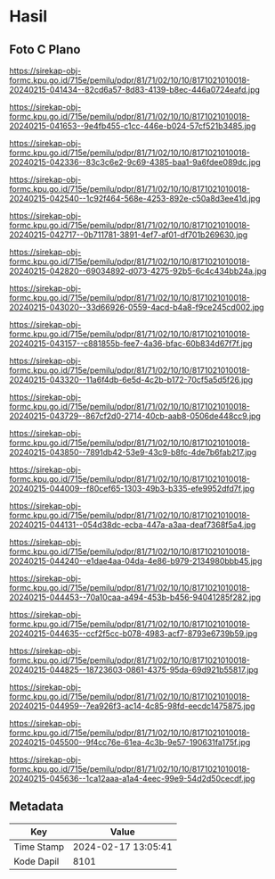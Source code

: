 # Hasil

## Foto C Plano

https://sirekap-obj-formc.kpu.go.id/715e/pemilu/pdpr/81/71/02/10/10/8171021010018-20240215-041434--82cd6a57-8d83-4139-b8ec-446a0724eafd.jpg

https://sirekap-obj-formc.kpu.go.id/715e/pemilu/pdpr/81/71/02/10/10/8171021010018-20240215-041653--9e4fb455-c1cc-446e-b024-57cf521b3485.jpg

https://sirekap-obj-formc.kpu.go.id/715e/pemilu/pdpr/81/71/02/10/10/8171021010018-20240215-042336--83c3c6e2-9c69-4385-baa1-9a6fdee089dc.jpg

https://sirekap-obj-formc.kpu.go.id/715e/pemilu/pdpr/81/71/02/10/10/8171021010018-20240215-042540--1c92f464-568e-4253-892e-c50a8d3ee41d.jpg

https://sirekap-obj-formc.kpu.go.id/715e/pemilu/pdpr/81/71/02/10/10/8171021010018-20240215-042717--0b711781-3891-4ef7-af01-df701b269630.jpg

https://sirekap-obj-formc.kpu.go.id/715e/pemilu/pdpr/81/71/02/10/10/8171021010018-20240215-042820--69034892-d073-4275-92b5-6c4c434bb24a.jpg

https://sirekap-obj-formc.kpu.go.id/715e/pemilu/pdpr/81/71/02/10/10/8171021010018-20240215-043020--33d66926-0559-4acd-b4a8-f9ce245cd002.jpg

https://sirekap-obj-formc.kpu.go.id/715e/pemilu/pdpr/81/71/02/10/10/8171021010018-20240215-043157--c881855b-fee7-4a36-bfac-60b834d67f7f.jpg

https://sirekap-obj-formc.kpu.go.id/715e/pemilu/pdpr/81/71/02/10/10/8171021010018-20240215-043320--11a6f4db-6e5d-4c2b-b172-70cf5a5d5f26.jpg

https://sirekap-obj-formc.kpu.go.id/715e/pemilu/pdpr/81/71/02/10/10/8171021010018-20240215-043729--867cf2d0-2714-40cb-aab8-0506de448cc9.jpg

https://sirekap-obj-formc.kpu.go.id/715e/pemilu/pdpr/81/71/02/10/10/8171021010018-20240215-043850--7891db42-53e9-43c9-b8fc-4de7b6fab217.jpg

https://sirekap-obj-formc.kpu.go.id/715e/pemilu/pdpr/81/71/02/10/10/8171021010018-20240215-044009--f80cef65-1303-49b3-b335-efe9952dfd7f.jpg

https://sirekap-obj-formc.kpu.go.id/715e/pemilu/pdpr/81/71/02/10/10/8171021010018-20240215-044131--054d38dc-ecba-447a-a3aa-deaf7368f5a4.jpg

https://sirekap-obj-formc.kpu.go.id/715e/pemilu/pdpr/81/71/02/10/10/8171021010018-20240215-044240--e1dae4aa-04da-4e86-b979-2134980bbb45.jpg

https://sirekap-obj-formc.kpu.go.id/715e/pemilu/pdpr/81/71/02/10/10/8171021010018-20240215-044453--70a10caa-a494-453b-b456-94041285f282.jpg

https://sirekap-obj-formc.kpu.go.id/715e/pemilu/pdpr/81/71/02/10/10/8171021010018-20240215-044635--ccf2f5cc-b078-4983-acf7-8793e6739b59.jpg

https://sirekap-obj-formc.kpu.go.id/715e/pemilu/pdpr/81/71/02/10/10/8171021010018-20240215-044825--18723603-0861-4375-95da-69d921b55817.jpg

https://sirekap-obj-formc.kpu.go.id/715e/pemilu/pdpr/81/71/02/10/10/8171021010018-20240215-044959--7ea926f3-ac14-4c85-98fd-eecdc1475875.jpg

https://sirekap-obj-formc.kpu.go.id/715e/pemilu/pdpr/81/71/02/10/10/8171021010018-20240215-045500--9f4cc76e-61ea-4c3b-9e57-190631fa175f.jpg

https://sirekap-obj-formc.kpu.go.id/715e/pemilu/pdpr/81/71/02/10/10/8171021010018-20240215-045636--1ca12aaa-a1a4-4eec-99e9-54d2d50cecdf.jpg


## Metadata

| Key        | Value               |
| ---------- | ------------------- |
| Time Stamp | 2024-02-17 13:05:41 |
| Kode Dapil | 8101                |



